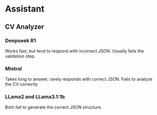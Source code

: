 # Assistant

## CV Analyzer

### Deepseek R1

Works fast, but tend to respond with incorrect JSON. Usually fails the validation step.

### Mistral

Takes long to answer, rarely responds with correct JSON. Fails to analyze the CV correctly

### LLama2 and LLama3.1:1b

Both fail to generate the correct JSON structure.
